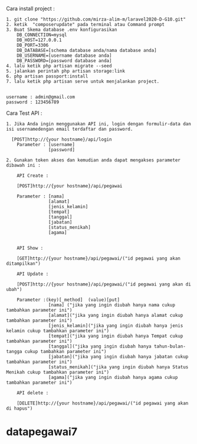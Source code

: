     
Cara install project :


    1. git clone "https://github.com/mirza-alim-m/laravel2020-D-G10.git"
    2. ketik  "composerupdate" pada terminal atau Command prompt
    3. Buat Skema database .env konfigurasikan 
        DB_CONNECTION=mysql
        DB_HOST=127.0.0.1
        DB_PORT=3306
        DB_DATABASE=[schema database anda/nama database anda]
        DB_USERNAME=[username database anda]
        DB_PASSWORD=[password database anda]
    4. lalu ketik php artisan migrate --seed
    5. jalankan perintah php artisan storage:link
    6. php artisan passport:install
    7. lalu ketik php artisan serve untuk menjalankan project. 


    username : admin@gmail.com
    password : 123456789


Cara Test API :

    1. Jika Anda ingin menggunakan API ini, login dengan formulir-data dan isi usernamedengan email terdaftar dan password.
    
      [POST]http://{your hostname}/api/login 
        Parameter : [username]
                    [password]

    2. Gunakan token akses dan kemudian anda dapat mengakses parameter dibawah ini :

        API Create :

        [POST]http://{your hostname}/api/pegawai
        
        Parameter : [nama]
                    [alamat]
                    [jenis_kelamin]
                    [tempat]
                    [tanggal]
                    [jabatan]
                    [status_menikah]
                    [agama]


        API Show :

        [GET]http://{your hostname}/api/pegawai/("id pegawai yang akan ditampilkan")

        API Update :

        [POST]http://{your hostname}/api/pegawai/("id pegawai yang akan di ubah")

        Parameter :(key)[_method]  (value)[put]
                    [nama] ("jika yang ingin diubah hanya nama cukup tambahkan parameter ini")
                    [alamat]("jika yang ingin diubah hanya alamat cukup tambahkan parameter ini")
                    [jenis_kelamin]("jika yang ingin diubah hanya jenis kelamin cukup tambahkan parameter ini")
                    [tempat]("jika yang ingin diubah hanya Tempat cukup tambahkan parameter ini")
                    [tanggal]("jika yang ingin diubah hanya tahun-bulan-tangga cukup tambahkan parameter ini")
                    [jabatan]("jika yang ingin diubah hanya jabatan cukup tambahkan parameter ini")
                    [status_menikah]("jika yang ingin diubah hanya Status Menikah cukup tambahkan parameter ini")
                    [agama]("jika yang ingin diubah hanya agama cukup tambahkan parameter ini")

        API delete :

        [DELETE]http://{your hostname}/api/pegawai/("id pegawai yang akan di hapus")

# datapegawai7
